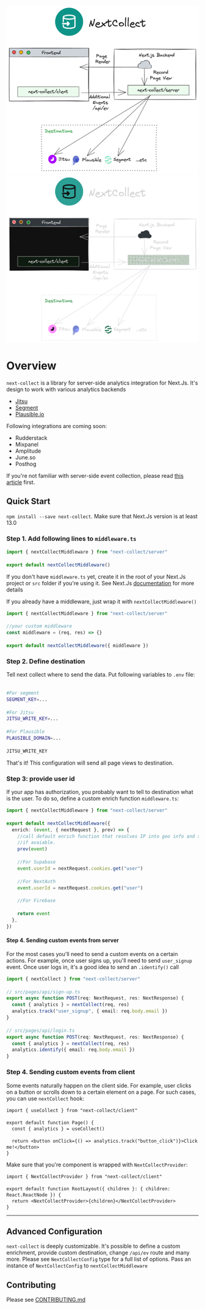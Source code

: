 ![How Next Collect Works](./README/hero-light.png?raw=true#gh-light-mode-only)
![How Next Collect Works](./README/hero-dark.png?raw=true#gh-dark-mode-only)

# Overview

`next-collect` is a library for server-side analytics integration for Next.Js. It's design to work with various analytics
backends

- [Jitsu](https://jitsu.com)
- [Segment](https://segment.com)
- [Plausible.io](https://plausible.io)

Following integrations are coming soon:

- Rudderstack
- Mixpanel
- Amplitude
- June.so
- Posthog

If you're not familiar with server-side event collection, please read [this article](https://jitsu.com/blog/what-is-server-side-event-tracking) first.

## Quick Start

`npm install --save next-collect`. Make sure that Next.Js version is at least 13.0

### Step 1. Add following lines to `middleware.ts`

```typescript
import { nextCollectMiddleware } from "next-collect/server"

export default nextCollectMiddleware()
```

If you don't have `middleware.ts` yet, create it in the root of your Next.Js project or `src` folder if you're using it.
See Next.Js [documentation](https://nextjs.org/docs/app/building-your-application/routing/middleware) for more details

If you already have a middleware, just wrap it with `nextCollectMiddleware()`

```typescript
import { nextCollectMiddleware } from "next-collect/server"

//your custom middleware
const middleware = (req, res) => {}

export default nextCollectMiddleware({ middleware })
```

### Step 2. Define destination

Tell next collect where to send the data. Put following variables to `.env` file:

```bash

#For segment
SEGMENT_KEY=...

#For Jitsu
JITSU_WRITE_KEY=...

#For Plausible
PLAUSIBLE_DOMAIN=...

JITSU_WRITE_KEY

```

That's it! This configuration will send all page views to destination.

### Step 3: provide user id

If your app has authorization, you probably want to tell to destination what is the user.
To do so, define a custom enrich function `middleware.ts`:

```typescript
import { nextCollectMiddleware } from "next-collect/server"

export default nextCollectMiddleware({
  enrich: (event, { nextRequest }, prev) => {
    //call default enrich function that resolves IP into geo info and sets Vercel deployment id and env
    //if avaiable.
    prev(event)

    //For Supabase
    event.userId = nextRequest.cookies.get("user")

    //For NextAuth
    event.userId = nextRequest.cookies.get("user")

    //For Firebase

    return event
  },
})
```

#### Step 4. Sending custom events from server

For the most cases you'll need to send a custom events on a certain actions. For example, once
user signs up, you'll need to send `user_signup` event. Once user logs in, it's a good idea to
send an `.identify()` call

```typescript
import { nextCollect } from "next-collect/server"

// src/pages/api/sign-up.ts
export async function POST(req: NextRequest, res: NextResponse) {
  const { analytics } = nextCollect(req, res)
  analytics.track("user_signup", { email: req.body.email })
}

// src/pages/api/login.ts
export async function POST(req: NextRequest, res: NextResponse) {
  const { analytics } = nextCollect(req, res)
  analytics.identify({ email: req.body.email })
}
```

### Step 4. Sending custom events from client

Some events naturally happen on the client side. For example, user clicks on a button or scrolls down to a certain
element on a page. For such cases, you can use `nextCollect` hook:

```tsx
import { useCollect } from "next-collect/client"

export default function Page() {
  const { analytics } = useCollect()

  return <button onClick={() => analytics.track("button_click")}>Click me!</button>
}
```

Make sure that you're component is wrapped with `NextCollectProvider`:

```tsx
import { NextCollectProvider } from "next-collect/client"

export default function RootLayout({ children }: { children: React.ReactNode }) {
  return <NextCollectProvider>{children}</NextCollectProvider>
}
```

---

## Advanced Configuration

`next-collect` is deeply customizable. It's possible to define a custom enrichment, provide custom destination,
change `/api/ev` route and many more. Please see `NextCollectConfig` type for a full list of options. Pass
an instance of `NextCollectConfig` to `nextCollectMiddleware`

## Contributing

Please see [CONTRIBUTING.md](CONTRIBUTING.md)
